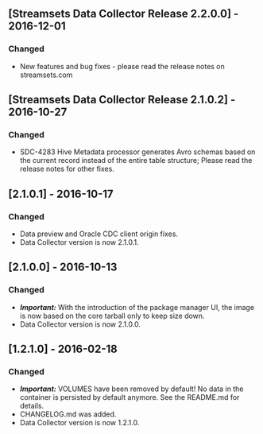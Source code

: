 ## [Streamsets Data Collector Release 2.2.0.0] - 2016-12-01
### Changed
- New features and bug fixes - please read the release notes on streamsets.com

## [Streamsets Data Collector Release 2.1.0.2] - 2016-10-27
### Changed
- SDC-4283 Hive Metadata processor generates Avro schemas based on the current 
  record instead of the entire table structure; Please read the release notes
  for other fixes.

## [2.1.0.1] - 2016-10-17
### Changed
- Data preview and Oracle CDC client origin fixes.
- Data Collector version is now 2.1.0.1.

## [2.1.0.0] - 2016-10-13
### Changed
- **_Important:_** With the introduction of the package manager UI, the image
  is now based on the core tarball only to keep size down.
- Data Collector version is now 2.1.0.0.

## [1.2.1.0] - 2016-02-18
### Changed
- **_Important:_** VOLUMES have been removed by default! No data in the
  container is persisted by default anymore. See the README.md for details.
- CHANGELOG.md was added.
- Data Collector version is now 1.2.1.0.
